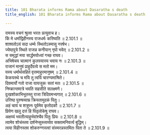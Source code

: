 ```yaml
---
title: 101 Bharata informs Rama about Dasaratha s death
title_english: 101 Bharata informs Rama about Dasaratha s death

---
```

<div class="audioEmbed"  caption="श्रीराम-हरिसीताराममूर्ति-घनपाठिभ्यां वचनम्" src="https://archive.org/download/Ramayana-recitation-Sriram-harisItArAmamUrti-Ghanapaati-v2/Kanda_2/Kanda_2_AYK-101-Dasharatha_Niryana_Kathanam_.mp3"></div>

रामस्य वचनं श्रुत्वा भरतः प्रत्युवाच ह।  
किं मे धर्माद्विहीनस्य राजधर्मः करिष्यति ॥ 2.101.1 ॥   
शाश्वतोऽयं सदा धर्म्मः स्थितोऽस्मासु नरर्षभ।  
ज्येष्ठपुत्रे स्थिते राजन्न कनीयान् नृपो भवेत् ॥ 2.101.2 ॥   
स समृद्धां मया सार्द्धमयोध्यां गच्छ राघव।  
अभिषेचय चात्मानं कुलस्यास्य भवाय नः ॥ 2.101.3 ॥   
राजानं मानुषं प्राहुर्देवत्वे स मतो मम।  
यस्य धर्मार्थसहितं वृत्तमाहुरमानुषम् ॥ 2.101.4 ॥   
केकयस्थे च मयि तु त्वयि चारण्यमाश्रिते।  
दिवमार्यो गतो राजा यायजूकः सतां मतः ॥ 2.101.5 ॥   
निष्क्रान्तमात्रे भवति सहसीते सलक्ष्मणे।  
दुःखशोकाभिभूतस्तु राजा त्रिदिवमभ्यगात् ॥ 2.101.6 ॥   
उत्तिष्ठ पुरुषव्याघ्र क्रियतामुदकं पितुः।  
अहं चायं च शत्रुघ्नः पूर्वमेव कृतोदकौ ॥ 2.101.7 ॥   
प्रियेण खलु दत्तं हि पितृलोकेषु राघव।  
अक्षय्यं भवतीत्याहुर्भवांश्चैव पितुः प्रियः ॥ 2.101.8 ॥   
त्वामेव शोचंस्तव दर्शनेप्सुस्त्वय्येव सक्तामनिवर्त्य बुद्धिम्।  
त्वया विहीनस्तव शोकरुग्णस्त्वां संस्मरन्नस्तमितः पिता ते ॥ 2.101.9 ॥   